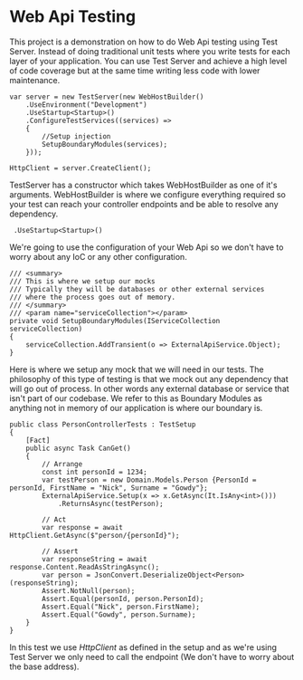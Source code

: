 # Web Api Testing

This project is a demonstration on how to do Web Api testing 
using Test Server. Instead of doing traditional unit tests 
where you write tests for each layer of your application.
You can use Test Server and achieve a high level of code
coverage but at the same time writing less code with lower
maintenance.

```
var server = new TestServer(new WebHostBuilder()
    .UseEnvironment("Development")
    .UseStartup<Startup>()
    .ConfigureTestServices((services) =>
    {
        //Setup injection
        SetupBoundaryModules(services);
    }));
 
HttpClient = server.CreateClient();
```
TestServer has a constructor which takes WebHostBuilder as
one of it's arguments. WebHostBuilder is where we configure everything
required so your test can reach your controller endpoints and be able
to resolve any dependency. 

```
 .UseStartup<Startup>()
```
We're going to use the configuration of your Web Api so we don't have to
worry about any IoC or any other configuration.

```
/// <summary>
/// This is where we setup our mocks
/// Typically they will be databases or other external services
/// where the process goes out of memory.
/// </summary>
/// <param name="serviceCollection"></param>
private void SetupBoundaryModules(IServiceCollection serviceCollection)
{
    serviceCollection.AddTransient(o => ExternalApiService.Object);
}
```
Here is where we setup any mock that we will need in our tests. The
philosophy of this type of testing is that we mock out any dependency
that will go out of process. In other words any external database or
service that isn't part of our codebase. We refer to this as Boundary Modules
as anything not in memory of our application is where our boundary is.

```
public class PersonControllerTests : TestSetup
{
    [Fact]
    public async Task CanGet()
    {
        // Arrange
        const int personId = 1234;
        var testPerson = new Domain.Models.Person {PersonId = personId, FirstName = "Nick", Surname = "Gowdy"};
        ExternalApiService.Setup(x => x.GetAsync(It.IsAny<int>()))
            .ReturnsAsync(testPerson);
         
        // Act
        var response = await HttpClient.GetAsync($"person/{personId}");

        // Assert
        var responseString = await response.Content.ReadAsStringAsync();
        var person = JsonConvert.DeserializeObject<Person>(responseString);
        Assert.NotNull(person);
        Assert.Equal(personId, person.PersonId);
        Assert.Equal("Nick", person.FirstName);
        Assert.Equal("Gowdy", person.Surname);
    }
}
```

In this test we use *HttpClient* as defined in the setup and as we're using Test Server we only need to call
the endpoint (We don't have to worry about the base address).